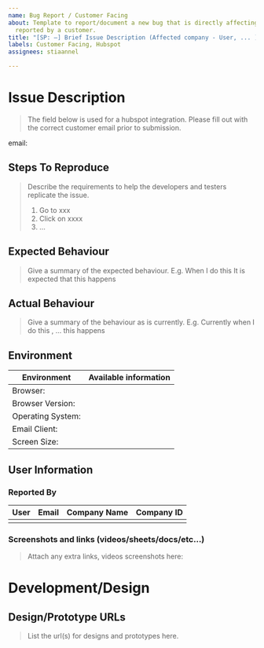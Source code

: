 ```yaml
---
name: Bug Report / Customer Facing
about: Template to report/document a new bug that is directly affecting or has been
  reported by a customer.
title: "[SP: —] Brief Issue Description (Affected company - User, ... )"
labels: Customer Facing, Hubspot
assignees: stiaannel

---
```


# Issue Description
> The field below is used for a hubspot integration. Please fill out with the correct customer email prior to submission.

email: 

## Steps To Reproduce
> Describe the requirements to help the developers and testers replicate the issue.
> 1. Go to xxx
> 2. Click on xxxx
> 3. …

## Expected Behaviour
> Give a summary of the expected behaviour. E.g. When I do this It is expected that this happens

## Actual Behaviour
> Give a summary of the behaviour as is currently. E.g. Currently when I do this , … this happens

## Environment
| Environment | Available information |
| --- | --- |
| Browser: |  |
| Browser Version: |  |
| Operating System: |  |
| Email Client: |  |
| Screen Size: |  |

## User Information
### Reported By
<!-- | Ghost User | ghost@ignite.net | Ignite(Test) | 781 | -->
| User | Email | Company Name | Company ID |
| --- | --- | --- | --- |
|  |  |  |  |

### Screenshots and links (videos/sheets/docs/etc…)
> Attach any extra links, videos screenshots here:

# Development/Design
## Design/Prototype URLs
> List the url(s) for designs and prototypes here.
